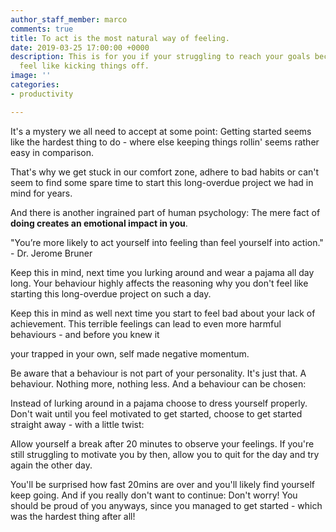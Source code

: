 ```yaml
---
author_staff_member: marco
comments: true
title: To act is the most natural way of feeling.
date: 2019-03-25 17:00:00 +0000
description: This is for you if your struggling to reach your goals because you don't
  feel like kicking things off.
image: ''
categories:
- productivity

---
```

It's a mystery we all need to accept at some point: Getting started seems like the hardest thing to do - where else keeping things rollin' seems rather easy in comparison.

That's why we get stuck in our comfort zone, adhere to bad habits or can't seem to find some spare time to start this long-overdue project we had in mind for years.

And there is another ingrained part of human psychology: The mere fact of **doing creates an emotional impact in you**.

"You’re more likely to act yourself into feeling than feel yourself into action." - Dr. Jerome Bruner

Keep this in mind, next time you lurking around and wear a pajama all day long. Your behaviour highly affects the reasoning why you don't feel like starting this long-overdue project on such a day.

Keep this in mind as well next time you start to feel bad about your lack of achievement. This terrible feelings can lead to even more harmful behaviours - and before you knew it

your trapped in your own, self made negative momentum.

Be aware that a behaviour is not part of your personality. It's just that. A behaviour. Nothing more, nothing less. And a behaviour can be chosen:

Instead of lurking around in a pajama choose to dress yourself properly. Don't wait until you feel motivated to get started, choose to get started straight away - with a little twist:

Allow yourself a break after 20 minutes to observe your feelings. If you're still struggling to motivate you by then, allow you to quit for the day and try again the other day.

You'll be surprised how fast 20mins are over and you'll likely find yourself keep going. And if you really don't want to continue: Don't worry! You should be proud of you anyways, since you managed to get started - which was the hardest thing after all!